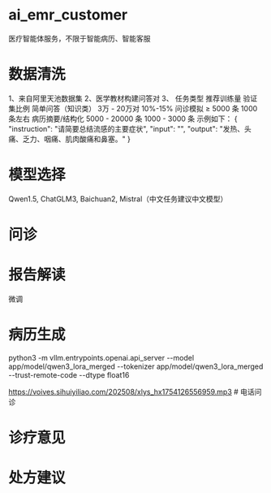 # ai_emr_customer
医疗智能体服务，不限于智能病历、智能客服

# 数据清洗
1、来自阿里天池数据集
2、医学教材构建问答对
3、
任务类型	推荐训练量	验证集比例
简单问答（知识类）	3万 - 20万对	10%-15%
问诊模拟	≥ 5000 条	1000 条左右
病历摘要/结构化	5000 - 20000 条	1000 - 3000 条
示例如下：
{
  "instruction": "请简要总结流感的主要症状",
  "input": "",
  "output": "发热、头痛、乏力、咽痛、肌肉酸痛和鼻塞。"
}


# 模型选择
Qwen1.5, ChatGLM3, Baichuan2, Mistral（中文任务建议中文模型）

# 问诊


# 报告解读
微调



# 病历生成
python3 -m vllm.entrypoints.openai.api_server --model app/model/qwen3_lora_merged --tokenizer app/model/qwen3_lora_merged --trust-remote-code  --dtype float16

https://voives.sihuiyiliao.com/202508/xlys_hx1754126556959.mp3 # 电话问诊


# 诊疗意见


# 处方建议
